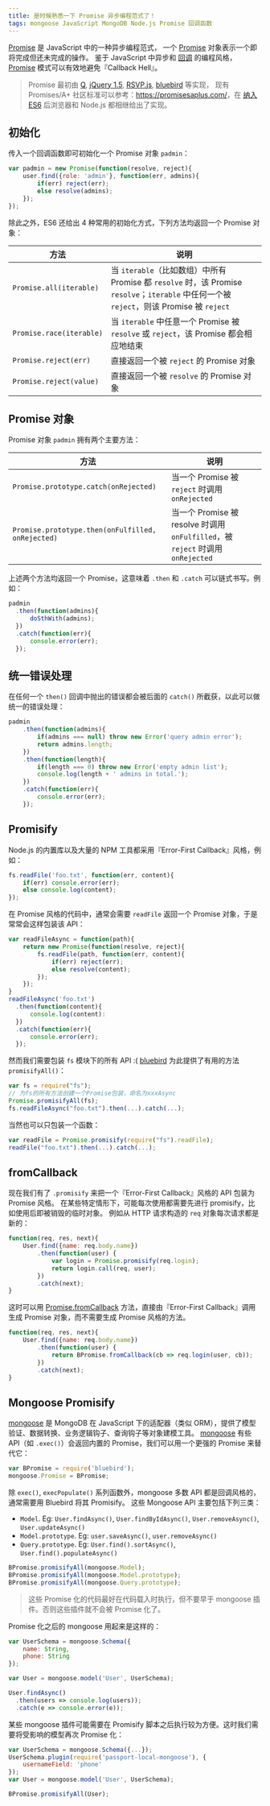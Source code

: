 ```yaml
---
title: 是时候熟悉一下 Promise 异步编程范式了！
tags: mongoose JavaScript MongoDB Node.js Promise 回调函数
---
```


[Promise][promisesaplus] 是 JavaScript 中的一种异步编程范式，
一个 [Promise][promisesaplus] 对象表示一个即将完成但还未完成的操作。
鉴于 JavaScript 中异步和 [回调][functional] 的编程风格，
[Promise][promisesaplus] 模式可以有效地避免『Callback Hell』。

> Promise 最初由 [Q][q], [jQuery 1.5][jq1.5], [RSVP.js][rsvp], [bluebird][bluebird] 等实现，
> 现有 Promises/A+ 社区标准可以参考：<https://promisesaplus.com/>，在 [纳入 ES6][promise-es6] 后浏览器和 Node.js 都相继给出了实现。

## 初始化

传入一个回调函数即可初始化一个 Promise 对象 `padmin`：

```javascript
var padmin = new Promise(function(resolve, reject){
    user.find({role: 'admin'}, function(err, admins){
        if(err) reject(err);
        else resolve(admins);
    });
});
```

<!--more-->

除此之外，ES6 还给出 4 种常用的初始化方式，下列方法均返回一个 Promise 对象：

方法 | 说明
---|---
`Promise.all(iterable)` | 当 `iterable`（比如数组）中所有 Promise 都 `resolve` 时，该 Promise `resolve`；`iterable` 中任何一个被 `reject`，则该 Promise 被 `reject`
`Promise.race(iterable)` | 当 `iterable` 中任意一个 Promise 被 `resolve` 或 `reject`，该 Promise 都会相应地结束
`Promise.reject(err)` | 直接返回一个被 `reject` 的 Promise 对象
`Promise.reject(value)` | 直接返回一个被 `resolve` 的 Promise 对象

## Promise 对象

Promise 对象 `padmin` 拥有两个主要方法：

方法 | 说明
---|---
`Promise.prototype.catch(onRejected)` | 当一个 Promise 被 `reject` 时调用 `onRejected`
`Promise.prototype.then(onFulfilled, onRejected)` | 当一个 Promise 被 resolve 时调用 `onFulfilled`，被 `reject` 时调用 `onRejected`

上述两个方法均返回一个 Promise，这意味着 `.then` 和 `.catch` 可以链式书写。例如：

```javascript
padmin
  .then(function(admins){
      doSthWith(admins);
  })
  .catch(function(err){
      console.error(err);
  });
```

## 统一错误处理

在任何一个 `then()` 回调中抛出的错误都会被后面的 `catch()` 所截获，以此可以做统一的错误处理：

```javascript
padmin
    .then(function(admins){
        if(admins === null) throw new Error('query admin error');
        return admins.length;
    })
    .then(function(length){
        if(length === 0) throw new Error('empty admin list');
        console.log(length + ' admins in total.');
    })
    .catch(function(err){
        console.error(err);
    });
```

## Promisify

Node.js 的内置库以及大量的 NPM 工具都采用『Error-First Callback』风格，例如：

```javascript
fs.readFile('foo.txt', function(err, content){
    if(err) console.error(err);
    else console.log(content);
});
```

在 Promise 风格的代码中，通常会需要 `readFile` 返回一个 Promise 对象，于是常常会这样包装该 API：

```javascript
var readFileAsync = function(path){
    return new Promise(function(resolve, reject){
        fs.readFile(path, function(err, content){
            if(err) reject(err);
            else resolve(content);
        });
    });
}
readFileAsync('foo.txt')
  .then(function(content){
      console.log(content):
  })
  .catch(function(err){
      console.error(err);
  });
```

然而我们需要包装 `fs` 模块下的所有 API :( 
[bluebird][bluebird] 为此提供了有用的方法 `promisifyAll()`：

```javascript
var fs = require("fs");
// 为fs的所有方法创建一个Promise包装，命名为xxxAsync
Promise.promisifyAll(fs);
fs.readFileAsync("foo.txt").then(...).catch(...);
```

当然也可以只包装一个函数：

```javascript
var readFile = Promise.promisify(require("fs").readFile);
readFile("foo.txt").then(...).catch(...);
```

## fromCallback

现在我们有了 `.promisify` 来把一个『Error-First Callback』风格的 API 包装为 Promise 风格。
在某些特定情形下，可能每次使用都需要先进行 promisify，比如使用后即被销毁的临时对象。
例如从 HTTP 请求构造的 `req` 对象每次请求都是新的：

```javascript
function(req, res, next){
    User.find({name: req.body.name})
        .then(function(user) {
            var login = Promise.promisify(req.login);
            return login.call(req, user);
        })
        .catch(next);
}
```

这时可以用 [Promise.fromCallback][fromcallback] 方法，直接由『Error-First Callback』调用生成 Promise 对象，而不需要生成 Promise 风格的方法。

```javascript
function(req, res, next){
    User.find({name: req.body.name})
        .then(function(user) {
            return BPromise.fromCallback(cb => req.login(user, cb));
        })
        .catch(next);
}
```

## Mongoose Promisify

[mongoose][mongoose] 是 MongoDB 在 JavaScript 下的适配器（类似 ORM），提供了模型验证、数据转换、业务逻辑钩子、查询钩子等对象建模工具。
[mongoose][mongoose] 有些 API（如 `.exec()`）会返回内置的 Promise，我们可以用一个更强的 Promise 来替代它：

```javascript
var BPromise = require('bluebird');
mongoose.Promise = BPromise;
```

除 `exec()`, `execPopulate()` 系列函数外，mongoose 多数 API 都是回调风格的，通常需要用 Bluebird 将其 Promisify。
这些 Mongoose API 主要包括下列三类：

* `Model`. Eg: `User.findAsync()`, `User.findByIdAsync()`, `User.removeAsync()`, `User.updateAsync()`
* `Model.prototype`. Eg: `user.saveAsync()`, `user.removeAsync()`
* `Query.prototype`. Eg: `User.find().sortAsync()`, `User.find().populateAsync()`

```javascript
BPromise.promisifyAll(mongoose.Model);
BPromise.promisifyAll(mongoose.Model.prototype);
BPromise.promisifyAll(mongoose.Query.prototype);
```

> 这些 Promise 化的代码最好在代码载入时执行，但不要早于 mongoose 插件。否则这些插件就不会被 Promise 化了。

Promise 化之后的 mongoose 用起来是这样的：

```javascript
var UserSchema = mongoose.Schema({
    name: String,
    phone: String
});

var User = mongoose.model('User', UserSchema);

User.findAsync()
  .then(users => console.log(users));
  .catch(e => console.error(e));
```

某些 mongoose 插件可能需要在 Promisify 脚本之后执行较为方便。这时我们需要将受影响的模型再次 Promise 化：

```javascript
var UserSchema = mongoose.Schema({...});
UserSchema.plugin(require('passport-local-mongoose'), {
    usernameField: 'phone'
});
var User = mongoose.model('User', UserSchema);

BPromise.promisifyAll(User);
```

[promisesaplus]: https://promisesaplus.com/
[functional]: /2016/02/09/js-functional.html
[bluebird]: https://www.npmjs.com/package/bluebird
[promisify]: http://bluebirdjs.com/docs/api/promise.promisify.html
[promisifyall]: http://bluebirdjs.com/docs/api/promise.promisifyall.html
[fromcallback]: http://bluebirdjs.com/docs/api/promise.fromcallback.html
[mongoose]: http://mongoosejs.com/
[mongoose-model]: http://mongoosejs.com/docs/api.html#model-js
[mongoose-doc]: http://mongoosejs.com/docs/api.html#model_Model-save
[q]: https://github.com/kriskowal/q
[jq1.5]: http://api.jquery.com/category/deferred-object/
[rsvp]: https://github.com/tildeio/rsvp.js
[promise-es6]: http://www.ecma-international.org/ecma-262/6.0/#sec-promise-objects
